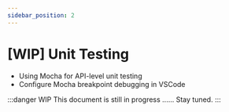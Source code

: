 ```yaml
---
sidebar_position: 2
---
```


# [WIP] Unit Testing

- Using Mocha for API-level unit testing
- Configure Mocha breakpoint debugging in VSCode

:::danger WIP
This document is still in progress ...... Stay tuned.
:::
